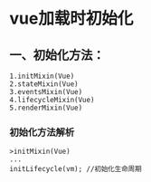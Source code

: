 # vue加载时初始化
## 一、初始化方法：
	1.initMixin(Vue)
	2.stateMixin(Vue)
	3.eventsMixin(Vue)
	4.lifecycleMixin(Vue)
	5.renderMixin(Vue)
### 初始化方法解析
	>initMixin(Vue)
	...
	initLifecycle(vm); //初始化生命周期

